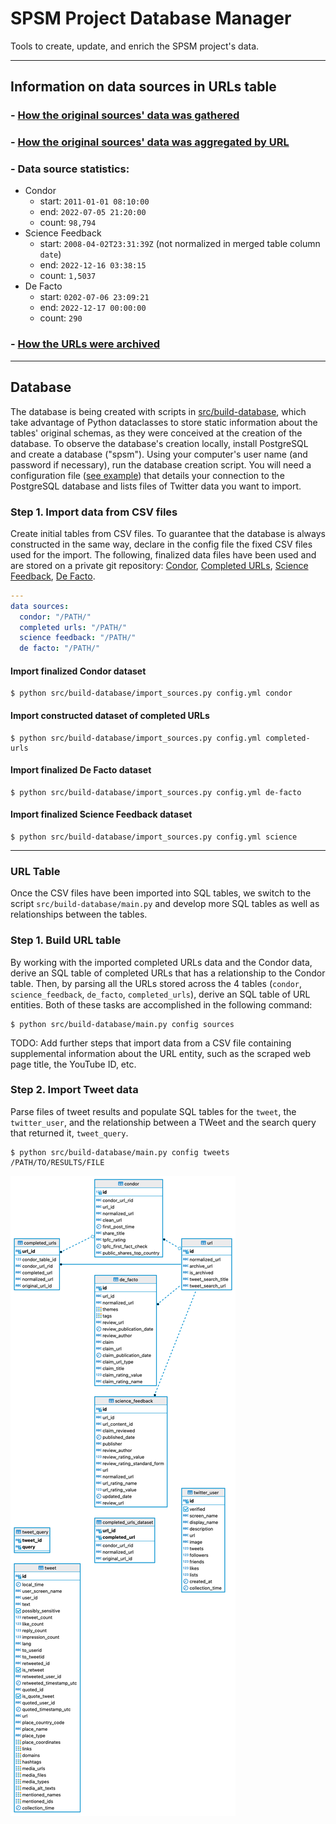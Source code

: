 # SPSM Project Database Manager

Tools to create, update, and enrich the SPSM project's data.

---

## Information on data sources in URLs table

### - [How the original sources' data was gathered](doc/data-sources.md)

### - [How the original sources' data was aggregated by URL](doc/normalization.md)

### - Data source statistics:

- Condor
  - start: `2011-01-01 08:10:00`
  - end: `2022-07-05 21:20:00`
  - count: `98,794`
- Science Feedback
  - start: `2008-04-02T23:31:39Z` (not normalized in merged table column `date`)
  - end: `2022-12-16 03:38:15`
  - count: `1,5037`
- De Facto
  - start: `0202-07-06 23:09:21`
  - end: `2022-12-17 00:00:00`
  - count: `290`

### - [How the URLs were archived](doc/archive.md)

---

## Database

The database is being created with scripts in [src/build-database](src/build-database/), which take advantage of Python dataclasses to store static information about the tables' original schemas, as they were conceived at the creation of the database. To observe the database's creation locally, install PostgreSQL and create a database ("spsm"). Using your computer's user name (and password if necessary), run the database creation script. You will need a configuration file ([see example](example.config.json)) that details your connection to the PostgreSQL database and lists files of Twitter data you want to import.

### Step 1. Import data from CSV files

Create initial tables from CSV files. To guarantee that the database is always constructed in the same way, declare in the config file the fixed CSV files used for the import. The following, finalized data files have been used and are stored on a private git repository: [Condor](https://github.com/medialab/spsm-data/blob/main/database-files/for_import/condor_full.csv), [Completed URLs](https://github.com/medialab/spsm-data/blob/main/database-files/for_import/unique_completed_urls_from_condor_set_of_duplicate_urls.csv), [Science Feedback](https://github.com/medialab/spsm-data/blob/main/database-files/for_import/science_feedback_full.json), [De Facto](https://github.com/medialab/spsm-data/blob/main/database-files/for_import/defacto_full.json).

```yaml
---
data sources:
  condor: "/PATH/"
  completed urls: "/PATH/"
  science feedback: "/PATH/"
  de facto: "/PATH/"
```

#### Import finalized Condor dataset

```shell
$ python src/build-database/import_sources.py config.yml condor
```

#### Import constructed dataset of completed URLs

```shell
$ python src/build-database/import_sources.py config.yml completed-urls
```

#### Import finalized De Facto dataset

```shell
$ python src/build-database/import_sources.py config.yml de-facto
```

#### Import finalized Science Feedback dataset

```shell
$ python src/build-database/import_sources.py config.yml science
```

---

### URL Table

Once the CSV files have been imported into SQL tables, we switch to the script `src/build-database/main.py` and develop more SQL tables as well as relationships between the tables.

### Step 1. Build URL table

By working with the imported completed URLs data and the Condor data, derive an SQL table of completed URLs that has a relationship to the Condor table. Then, by parsing all the URLs stored across the 4 tables (`condor`, `science_feedback`, `de_facto`, `completed_urls`), derive an SQL table of URL entities. Both of these tasks are accomplished in the following command:

```shell
$ python src/build-database/main.py config sources
```

TODO: Add further steps that import data from a CSV file containing supplemental information about the URL entity, such as the scraped web page title, the YouTube ID, etc.

### Step 2. Import Tweet data

Parse files of tweet results and populate SQL tables for the `tweet`, the `twitter_user`, and the relationship between a TWeet and the search query that returned it, `tweet_query`.

```shell
$ python src/build-database/main.py config tweets /PATH/TO/RESULTS/FILE
```

![ER diagram](doc/spsm%20-%20public.png)
